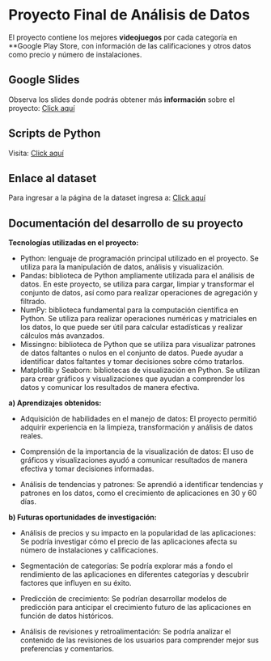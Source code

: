 # **Proyecto Final de Análisis de Datos**

El proyecto contiene los mejores **videojuegos** por cada categoría en **Google Play Store, con información de las calificaciones y otros datos como precio y número de instalaciones.


## Google Slides

Observa los slides donde podrás obtener más **información** sobre el proyecto: [Click aquí](https://docs.google.com/presentation/d/1UUlbJ1Z1Lubvk6pC_VstWbZThpNqNi87aXMgOUtJG58/edit?usp=sharing)

## Scripts de Python

Visita: [Click aquí](https://colab.research.google.com/drive/1GOzRBgOgMEgiN5WapDbKAxW2SgtKRupT?usp=sharing)

## Enlace al dataset

Para ingresar a la página de la dataset ingresa a: [Click aquí](https://www.kaggle.com/datasets/dhruvildave/top-play-store-games)

## Documentación del desarrollo de su proyecto

**Tecnologías utilizadas en el proyecto:**

 - Python: lenguaje de programación principal utilizado en el proyecto. Se utiliza para la manipulación de datos, análisis y visualización.
 - Pandas: biblioteca de Python ampliamente utilizada para el análisis de datos. En este proyecto, se utiliza para cargar, limpiar y transformar el conjunto de datos, así como para realizar operaciones de agregación y filtrado.
 - NumPy: biblioteca fundamental para la computación científica en Python. Se utiliza para realizar operaciones numéricas y matriciales en los datos, lo que puede ser útil para calcular estadísticas y realizar cálculos más avanzados.
 - Missingno: biblioteca de Python que se utiliza para visualizar patrones de datos faltantes o nulos en el conjunto de datos. Puede ayudar a identificar datos faltantes y tomar decisiones sobre cómo tratarlos.
 - Matplotlib y Seaborn: bibliotecas de visualización en Python. Se utilizan para crear gráficos y visualizaciones que ayudan a comprender los datos y comunicar los resultados de manera efectiva.

**a) Aprendizajes obtenidos:**

 - Adquisición de habilidades en el manejo de datos: El proyecto permitió adquirir experiencia en la limpieza, transformación y análisis de datos reales.

 - Comprensión de la importancia de la visualización de datos: El uso de gráficos y visualizaciones ayudó a comunicar resultados de manera efectiva y tomar decisiones informadas.

 - Análisis de tendencias y patrones: Se aprendió a identificar tendencias y patrones en los datos, como el crecimiento de aplicaciones en 30 y 60 días.

**b) Futuras oportunidades de investigación:**

 - Análisis de precios y su impacto en la popularidad de las aplicaciones: Se podría investigar cómo el precio de las aplicaciones afecta su número de instalaciones y calificaciones.

 - Segmentación de categorías: Se podría explorar más a fondo el rendimiento de las aplicaciones en diferentes categorías y descubrir factores que influyen en su éxito.

 - Predicción de crecimiento: Se podrían desarrollar modelos de predicción para anticipar el crecimiento futuro de las aplicaciones en función de datos históricos.

 - Análisis de revisiones y retroalimentación: Se podría analizar el contenido de las revisiones de los usuarios para comprender mejor sus preferencias y comentarios.
